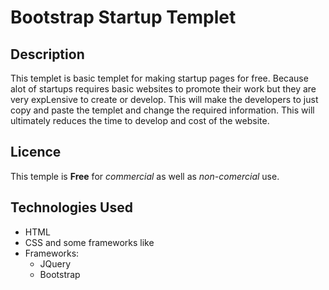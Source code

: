# Bootstrap Startup Templet
## Description
This templet is basic templet for making startup pages for free.
Because alot of startups requires basic websites to promote their work but they are very expLensive to create or develop.
This will make the developers to just copy and paste the templet and change the required information.
This will ultimately reduces the time to develop and cost of the website.

## Licence
This temple is __Free__ for _commercial_ as well as _non-comercial_ use.

## Technologies Used
* HTML
* CSS and some frameworks like
* Frameworks:
  * JQuery
  * Bootstrap
